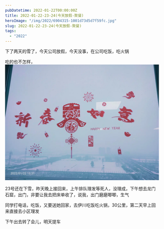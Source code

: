 ```yaml
---
pubDatetime: 2022-01-22T00:00:00Z
title: 2022-01-22-23-24(今天放假-聚餐)
heroImage: "/img/2022/6904315-1001d73d5d7f59fc.jpg"
slug: 2022-01-22-23-24(今天放假-聚餐)
tags:
  - "2022"
---
```


下了两天的雪了，今天公司放假，今天没事，在公司吃饭，吃火锅

吃的也不怎样，
![](../../../../public/img/2022/6904315-1001d73d5d7f59fc.jpg)

23号还在下雪，昨天晚上接回来，上午排队理发等死人，没理成，下午想去龙门石窟，出门，非要让我去把床单收了，说我，出门磨磨唧唧，生气

同学打电话，吃饭，又要送她回家，去伊川吃饭吃火锅，30公里，第二天早上回来直接去小区理发

下午出去转了会儿，明天提车
